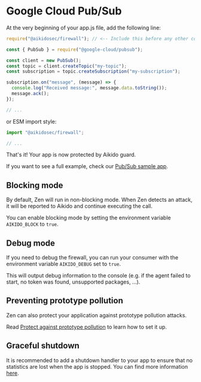 # Google Cloud Pub/Sub

At the very beginning of your app.js file, add the following line:

```js
require("@aikidosec/firewall"); // <-- Include this before any other code or imports

const { PubSub } = require("@google-cloud/pubsub");

const client = new PubSub();
const topic = client.createTopic("my-topic");
const subscription = topic.createSubscription("my-subscription");

subscription.on("message", (message) => {
  console.log("Received message:", message.data.toString());
  message.ack();
});

// ...
```

or ESM import style:

```js
import "@aikidosec/firewall";

// ...
```

That's it! Your app is now protected by Aikido guard.

If you want to see a full example, check our [Pub/Sub sample app](../sample-apps/pubsub-mongodb).

## Blocking mode

By default, Zen will run in non-blocking mode. When Zen detects an attack, it will be reported to Aikido and continue executing the call.

You can enable blocking mode by setting the environment variable `AIKIDO_BLOCK` to `true`.

## Debug mode

If you need to debug the firewall, you can run your consumer with the environment variable `AIKIDO_DEBUG` set to `true`.

This will output debug information to the console (e.g. if the agent failed to start, no token was found, unsupported packages, ...).

## Preventing prototype pollution

Zen can also protect your application against prototype pollution attacks.

Read [Protect against prototype pollution](./prototype-pollution.md) to learn how to set it up.

## Graceful shutdown

It is recommended to add a shutdown handler to your app to ensure that no statistics are lost when the app is stopped. You can find more information [here](./graceful-shutdown.md).
